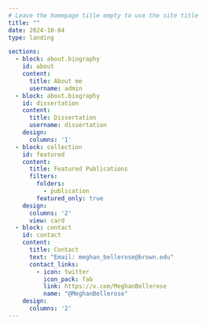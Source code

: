 ```yaml
---
# Leave the homepage title empty to use the site title
title: ""
date: 2024-10-04
type: landing

sections:
  - block: about.biography
    id: about
    content:
      title: About me
      username: admin
  - block: about.biography
    id: dissertation
    content:
      title: Dissertation
      username: dissertation
    design:
      columns: '1'
  - block: collection
    id: featured
    content:
      title: Featured Publications
      filters:
        folders:
          - publication
        featured_only: true
    design:
      columns: '2'
      view: card
  - block: contact
    id: contact
    content:
      title: Contact
      text: "Email: meghan_bellerose@brown.edu"
      contact_links:
        - icon: twitter
          icon_pack: fab
          link: https://x.com/MeghanBellerose
          name: "@MeghanBellerose"
    design:
      columns: '2'
---
```

